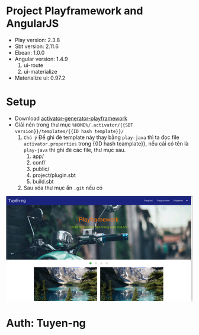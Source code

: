 # Project Playframework and AngularJS

* Play version: 2.3.8
* Sbt version: 2.11.6
* Ebean: 1.0.0 
* Angular version: 1.4.9
    1. ui-route
    2. ui-materialize
* Materialize ui: 0.97.2

# Setup

* Download [activator-generator-playframework](https://github.com/giatuyentiensinh/activator-generator-playframework)
* Giải nén trong thư mục `%HOME%/.activator/{{SBT version}}/templates/{{ID hash template}}/`
   1. `Chú ý` Để ghi đè template này thay bằng `play-java` thì ta đọc file `activator.properties` trong {{ID hash teamplate}}, nếu cái có tên là `play-java` thì ghi đè các file, thư mục sau.
      1. app/
      2. conf/
      3. public/
      4. project/plugin.sbt
      5. build.sbt
   2. Sau xóa thư mục ẩn `.git` nếu có

![Demo Image](/Demo.png)

# Auth: Tuyen-ng